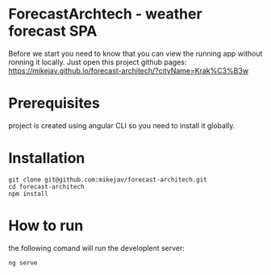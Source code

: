 # ForecastArchtech - weather forecast SPA

Before we start you need to know that you can view the running app without ronning it locally.
Just open this project github pages:
https://mikejav.github.io/forecast-architech/?cityName=Krak%C3%B3w

# Prerequisites
project is created using angular CLI so you need to install it globally.

# Installation
```shell
git clone git@github.com:mikejav/forecast-architech.git
cd forecast-architech
npm install
```

# How to run
the following comand will run the developlent server:
```shell
ng serve
```

